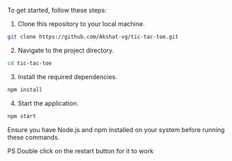 To get started, follow these steps:

1. Clone this repository to your local machine.

```sh
git clone https://github.com/Akshat-vg/tic-tac-toe.git
```

2. Navigate to the project directory.

```sh
cd tic-tac-toe
```

3. Install the required dependencies.

```sh
npm install
```

4. Start the application.

```sh
npm start
```

Ensure you have Node.js and npm installed on your system before running these commands.

PS
Double click on the restart button for it to work
